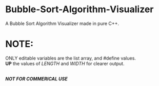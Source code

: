 # Bubble-Sort-Algorithm-Visualizer
A Bubble Sort Algorithm Visualizer made in pure C++.

# NOTE:
ONLY editable variables are the list array, and #define values. <br />
**UP** the values of *LENGTH* and *WIDTH* for clearer output. <br /> <br />


***NOT FOR COMMERICAL USE***
